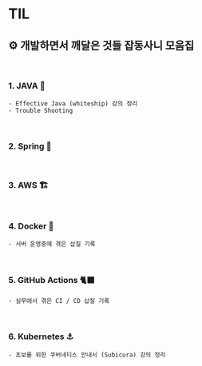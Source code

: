 # TIL

## ⚙️ 개발하면서 깨달은 것들 잡동사니 모음집 

<br>

### 1. JAVA 🔑

    - Effective Java (whiteship) 강의 정리
    - Trouble Shooting

<br>

### 2. Spring 🌱

<br>

### 3. AWS 🏗

<br>

### 4. Docker 🐳

    - 서버 운영중에 겪은 삽질 기록

<br>

### 5. GitHub Actions 🐈‍⬛

    - 실무에서 겪은 CI / CD 삽질 기록

<br>

### 6. Kubernetes ⚓️

    - 초보를 위한 쿠버네티스 안내서 (Subicura) 강의 정리



